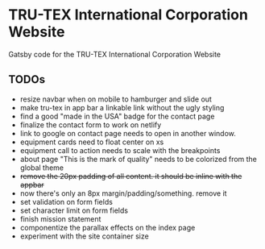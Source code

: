 # TRU-TEX International Corporation Website

Gatsby code for the TRU-TEX International Corporation Website

## TODOs
* resize navbar when on mobile to hamburger and slide out
* make tru-tex in app bar a linkable link without the ugly styling
* find a good "made in the USA" badge for the contact page
* finalize the contact form to work on netlify
* link to google on contact page needs to open in another window.
* equipment cards need to float center on xs
* equipment call to action needs to scale with the breakpoints
* about page "This is the mark of quality" needs to be colorized from the global theme
* ~~remove the 20px padding of all content. it should be inline with the appbar~~
* now there's only an 8px margin/padding/something. remove it
* set validation on form fields
* set character limit on form fields
* finish mission statement
* componentize the parallax effects on the index page
* experiment with the site container size